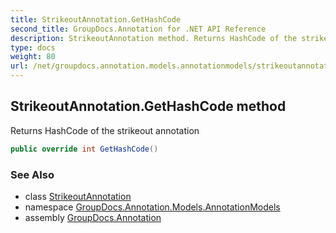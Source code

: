 ```yaml
---
title: StrikeoutAnnotation.GetHashCode
second_title: GroupDocs.Annotation for .NET API Reference
description: StrikeoutAnnotation method. Returns HashCode of the strikeout annotation
type: docs
weight: 80
url: /net/groupdocs.annotation.models.annotationmodels/strikeoutannotation/gethashcode/
---
```

## StrikeoutAnnotation.GetHashCode method

Returns HashCode of the strikeout annotation

```csharp
public override int GetHashCode()
```

### See Also

* class [StrikeoutAnnotation](../)
* namespace [GroupDocs.Annotation.Models.AnnotationModels](../../strikeoutannotation/)
* assembly [GroupDocs.Annotation](../../../)


